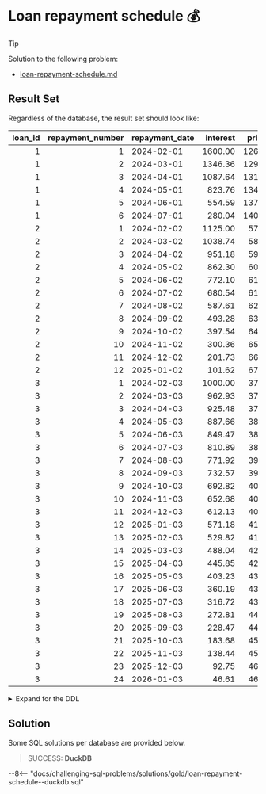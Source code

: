# Loan repayment schedule 💰

> [!TIP]
>
> Solution to the following problem:
>
> - [loan-repayment-schedule.md](../../problems/gold/loan-repayment-schedule.md)

## Result Set

Regardless of the database, the result set should look like:

| loan_id | repayment_number | repayment_date | interest | principal |    total |  balance |
| ------: | ---------------: | :------------- | -------: | --------: | -------: | -------: |
|       1 |                1 | 2024-02-01     |  1600.00 |  12682.06 | 14282.06 | 67317.94 |
|       1 |                2 | 2024-03-01     |  1346.36 |  12935.70 | 14282.06 | 54382.24 |
|       1 |                3 | 2024-04-01     |  1087.64 |  13194.42 | 14282.06 | 41187.82 |
|       1 |                4 | 2024-05-01     |   823.76 |  13458.30 | 14282.06 | 27729.52 |
|       1 |                5 | 2024-06-01     |   554.59 |  13727.47 | 14282.06 | 14002.05 |
|       1 |                6 | 2024-07-01     |   280.04 |  14002.05 | 14282.09 |     0.00 |
|       2 |                1 | 2024-02-02     |  1125.00 |   5751.00 |  6876.00 | 69249.00 |
|       2 |                2 | 2024-03-02     |  1038.74 |   5837.26 |  6876.00 | 63411.74 |
|       2 |                3 | 2024-04-02     |   951.18 |   5924.82 |  6876.00 | 57486.92 |
|       2 |                4 | 2024-05-02     |   862.30 |   6013.70 |  6876.00 | 51473.22 |
|       2 |                5 | 2024-06-02     |   772.10 |   6103.90 |  6876.00 | 45369.32 |
|       2 |                6 | 2024-07-02     |   680.54 |   6195.46 |  6876.00 | 39173.86 |
|       2 |                7 | 2024-08-02     |   587.61 |   6288.39 |  6876.00 | 32885.47 |
|       2 |                8 | 2024-09-02     |   493.28 |   6382.72 |  6876.00 | 26502.75 |
|       2 |                9 | 2024-10-02     |   397.54 |   6478.46 |  6876.00 | 20024.29 |
|       2 |               10 | 2024-11-02     |   300.36 |   6575.64 |  6876.00 | 13448.65 |
|       2 |               11 | 2024-12-02     |   201.73 |   6674.27 |  6876.00 |  6774.38 |
|       2 |               12 | 2025-01-02     |   101.62 |   6774.38 |  6876.00 |     0.00 |
|       3 |                1 | 2024-02-03     |  1000.00 |   3707.35 |  4707.35 | 96292.65 |
|       3 |                2 | 2024-03-03     |   962.93 |   3744.42 |  4707.35 | 92548.23 |
|       3 |                3 | 2024-04-03     |   925.48 |   3781.87 |  4707.35 | 88766.36 |
|       3 |                4 | 2024-05-03     |   887.66 |   3819.69 |  4707.35 | 84946.67 |
|       3 |                5 | 2024-06-03     |   849.47 |   3857.88 |  4707.35 | 81088.79 |
|       3 |                6 | 2024-07-03     |   810.89 |   3896.46 |  4707.35 | 77192.33 |
|       3 |                7 | 2024-08-03     |   771.92 |   3935.43 |  4707.35 | 73256.90 |
|       3 |                8 | 2024-09-03     |   732.57 |   3974.78 |  4707.35 | 69282.12 |
|       3 |                9 | 2024-10-03     |   692.82 |   4014.53 |  4707.35 | 65267.59 |
|       3 |               10 | 2024-11-03     |   652.68 |   4054.67 |  4707.35 | 61212.92 |
|       3 |               11 | 2024-12-03     |   612.13 |   4095.22 |  4707.35 | 57117.70 |
|       3 |               12 | 2025-01-03     |   571.18 |   4136.17 |  4707.35 | 52981.53 |
|       3 |               13 | 2025-02-03     |   529.82 |   4177.53 |  4707.35 | 48804.00 |
|       3 |               14 | 2025-03-03     |   488.04 |   4219.31 |  4707.35 | 44584.69 |
|       3 |               15 | 2025-04-03     |   445.85 |   4261.50 |  4707.35 | 40323.19 |
|       3 |               16 | 2025-05-03     |   403.23 |   4304.12 |  4707.35 | 36019.07 |
|       3 |               17 | 2025-06-03     |   360.19 |   4347.16 |  4707.35 | 31671.91 |
|       3 |               18 | 2025-07-03     |   316.72 |   4390.63 |  4707.35 | 27281.28 |
|       3 |               19 | 2025-08-03     |   272.81 |   4434.54 |  4707.35 | 22846.74 |
|       3 |               20 | 2025-09-03     |   228.47 |   4478.88 |  4707.35 | 18367.86 |
|       3 |               21 | 2025-10-03     |   183.68 |   4523.67 |  4707.35 | 13844.19 |
|       3 |               22 | 2025-11-03     |   138.44 |   4568.91 |  4707.35 |  9275.28 |
|       3 |               23 | 2025-12-03     |    92.75 |   4614.60 |  4707.35 |  4660.68 |
|       3 |               24 | 2026-01-03     |    46.61 |   4660.68 |  4707.29 |     0.00 |

<details>
<summary>Expand for the DDL</summary>
--8<-- "docs/challenging-sql-problems/solutions/gold/loan-repayment-schedule.sql"
</details>

## Solution

Some SQL solutions per database are provided below.

<!-- prettier-ignore -->
> SUCCESS: **DuckDB**
>
--8<-- "docs/challenging-sql-problems/solutions/gold/loan-repayment-schedule--duckdb.sql"
